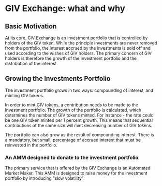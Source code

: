 # GIV Exchange: what and why 
## Basic Motivation
At its core, GIV Exchange is an investment portfolio that is controlled by holders of the GIV token.   While the principle investments are never removed from the portfolio, the interest accrued by the investments is sold off and used according to the wishes of GIV holders.  The primary concern of GIV holders is therefore the growth of the investment portfolio and the distribution of the interest.
## Growing the Investments Portfolio
The investment portfolio grows in two ways: compounding of interest, and minting GIV tokens.

In order to mint GIV tokens, a contribution needs to be made to the investment portfolio.  The growth of the portfolio is calculated, which determines the number of GIV tokens minted. For instance - the rate could be one GIV token minted per 1 percent growth.  This means that sequential contributions of the same size will mint decreasing number of GIV tokens.

The portfolio can also grow as the result of compounding interest.  There is a mandatory, but small, percentage of accrued interest that must be reinvested in the portfolio.

### An AMM designed to donate to the investment portfolio
The primary service that is offered by the GIV Exchange is an Automated Market Maker.  This AMM is designed to raise money for the investment portfolio by introducing "slow volatility".
